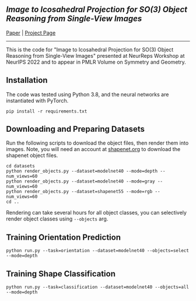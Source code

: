 *Image to Icosahedral Projection for SO(3) Object Reasoning from Single-View Images*
---------------------------------------------------------------------
[Paper](https://arxiv.org/abs/2207.08925) | [Project Page](https://dmklee.github.io/image2icosahedral/)

---------------------------------------------------------------------
This is the code for "Image to Icosahedral Projection for SO(3) Object 
Reasoning from Single-View Images" presented at NeurReps Workshop at NeurIPS 2022 and to
appear in PMLR Volume on Symmetry and Geometry.

## Installation
The code was tested using Python 3.8, and the neural networks are instantiated with PyTorch.
```
pip install -r requirements.txt
```

## Downloading and Preparing Datasets
Run the following scripts to download the object files, then render them into images.
Note, you will need an account at [shapenet.org](https://shapenet.org) to download the 
shapenet object files.
```
cd datasets
python render_objects.py --dataset=modelnet40 --mode=depth --num_views=60
python render_objects.py --dataset=modelnet40 --mode=gray --num_views=60
python render_objects.py --dataset=shapenet55 --mode=rgb --num_views=60
cd ..
```
Rendering can take several hours for all object classes, you can selectively render
object classes using `--objects` arg.

## Training Orientation Prediction
```
python run.py --task=orientation --dataset=modelnet40 --objects=select --mode=depth
```

## Training Shape Classification
```
python run.py --task=classification --dataset=modelnet40 --objects=all --mode=depth
```
